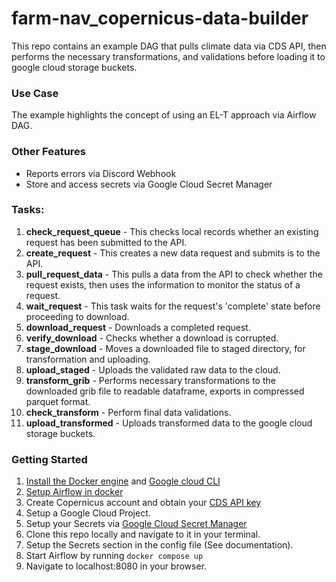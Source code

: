 # farm-nav_copernicus-data-builder

This repo contains an example DAG that pulls climate data via CDS API, then performs the necessary transformations, and validations before loading it to google cloud storage buckets. 
 
### Use Case
The example highlights the concept of using an EL-T approach via Airflow DAG.

### Other Features
- Reports errors via Discord Webhook
- Store and access secrets via Google Cloud Secret Manager

### Tasks:
1. **check_request_queue** - This checks local records whether an existing request has been submitted to the API. 
2. **create_request** - This creates a new data request and submits is to the API.
3. **pull_request_data** - This pulls a data from the API to check whether the request exists, then uses the information to monitor the status of a request.
4. **wait_request** - This task waits for the request's 'complete' state before proceeding to download.
5. **download_request** - Downloads a completed request.
6. **verify_download** - Checks whether a download is corrupted.
7. **stage_download** - Moves a downloaded file to staged directory, for transformation and uploading.
8. **upload_staged** - Uploads the validated raw data to the cloud.
9. **transform_grib** - Performs necessary transformations to the downloaded grib file to readable dataframe, exports in compressed parquet format.
10. **check_transform** - Perform final data validations.
11. **upload_transformed** - Uploads transformed data to the google cloud storage buckets.  

### Getting Started

 1. [Install the Docker engine](https://docs.docker.com/engine/) and [Google cloud CLI](https://cloud.google.com/sdk/docs/install)
 2. [Setup Airflow in docker](https://airflow.apache.org/docs/apache-airflow/stable/start/docker.html)
 3. Create Copernicus account and obtain your [CDS API key](https://cds.climate.copernicus.eu/api-how-to) 
 4. Setup a Google Cloud Project.
 5. Setup your Secrets via [Google Cloud Secret Manager](https://cloud.google.com/secret-manager)
 6. Clone this repo locally and navigate to it in your terminal.
 7. Setup the Secrets section in the config file (See documentation).
 7. Start Airflow by running `docker compose up`
 8. Navigate to localhost:8080 in your browser.


